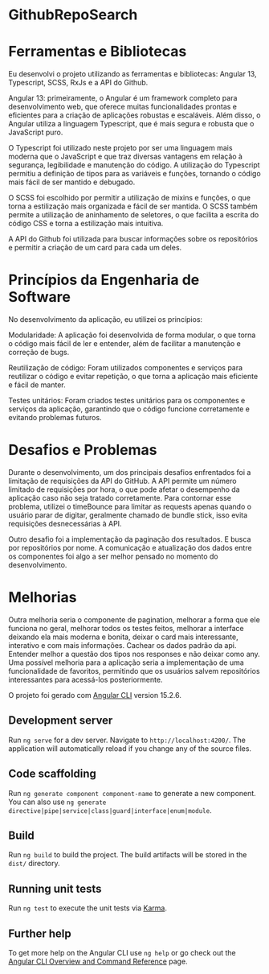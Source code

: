 # GithubRepoSearch

# Ferramentas e Bibliotecas
Eu desenvolvi o projeto utilizando as ferramentas e bibliotecas: Angular 13, Typescript, SCSS, RxJs e a API do Github.

Angular 13: primeiramente, o Angular é um framework completo para desenvolvimento web, que oferece muitas funcionalidades prontas e eficientes para a criação de aplicações robustas e escaláveis. Além disso, o Angular utiliza a linguagem Typescript, que é mais segura e robusta que o JavaScript puro.

O Typescript foi utilizado neste projeto por ser uma linguagem mais moderna que o JavaScript e que traz diversas vantagens em relação à segurança, legibilidade e manutenção do código. A utilização do Typescript permitiu a definição de tipos para as variáveis e funções, tornando o código mais fácil de ser mantido e debugado.

O SCSS foi escolhido por permitir a utilização de mixins e funções, o que torna a estilização mais organizada e fácil de ser mantida. O SCSS também permite a utilização de aninhamento de seletores, o que facilita a escrita do código CSS e torna a estilização mais intuitiva.

A API do Github foi utilizada para buscar informações sobre os repositórios e permitir a criação de um card para cada um deles.

# Princípios da Engenharia de Software
No desenvolvimento da aplicação, eu utilizei os princípios:

Modularidade: A aplicação foi desenvolvida de forma modular, o que torna o código mais fácil de ler e entender, além de facilitar a manutenção e correção de bugs.

Reutilização de código: Foram utilizados componentes e serviços para reutilizar o código e evitar repetição, o que torna a aplicação mais eficiente e fácil de manter.

Testes unitários: Foram criados testes unitários para os componentes e serviços da aplicação, garantindo que o código funcione corretamente e evitando problemas futuros.

# Desafios e Problemas
Durante o desenvolvimento, um dos principais desafios enfrentados foi a limitação de requisições da API do GitHub. A API permite um número limitado de requisições por hora, o que pode afetar o desempenho da aplicação caso não seja tratado corretamente. Para contornar esse problema, utilizei o timeBounce para limitar as requests apenas quando o usuário parar de digitar, geralmente chamado de bundle stick, isso evita requisições desnecessárias à API.

Outro desafio foi a implementação da paginação dos resultados. E busca por repositórios por nome. A comunicação e atualização dos dados entre os componentes foi algo a ser melhor pensado no momento do desenvolvimento.

# Melhorias
Outra melhoria seria o componente de pagination, melhorar a forma que ele funciona no geral, melhorar todos os testes feitos, melhorar a interface deixando ela mais moderna e bonita, deixar o card mais interessante, interativo e com mais informações. Cachear os dados padrão da api.
Entender melhor a questão dos tipos nos responses e não deixar como any.
Uma possível melhoria para a aplicação seria a implementação de uma funcionalidade de favoritos, permitindo que os usuários salvem repositórios interessantes para acessá-los posteriormente.

O projeto foi gerado com [Angular CLI](https://github.com/angular/angular-cli) version 15.2.6.

## Development server

Run `ng serve` for a dev server. Navigate to `http://localhost:4200/`. The application will automatically reload if you change any of the source files.

## Code scaffolding

Run `ng generate component component-name` to generate a new component. You can also use `ng generate directive|pipe|service|class|guard|interface|enum|module`.

## Build

Run `ng build` to build the project. The build artifacts will be stored in the `dist/` directory.

## Running unit tests

Run `ng test` to execute the unit tests via [Karma](https://karma-runner.github.io).

## Further help

To get more help on the Angular CLI use `ng help` or go check out the [Angular CLI Overview and Command Reference](https://angular.io/cli) page.



